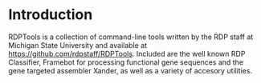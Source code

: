 # Introduction

RDPTools is a collection of command-line tools written by the RDP staff at Michigan State University and available at https://github.com/rdpstaff/RDPTools. Included are the well known RDP Classifier, Framebot for  processing functional gene sequences and the gene targeted assembler Xander, as well as a variety of accesory utilities.